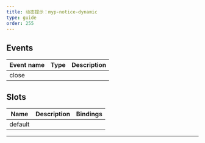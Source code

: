 ```yaml
---
title: 动态提示：myp-notice-dynamic
type: guide
order: 255
---
```


## Events

| Event name | Type | Description |
| ---------- | ---- | ----------- |
| close      |      |

## Slots

| Name    | Description | Bindings |
| ------- | ----------- | -------- |
| default |             |          |

---
